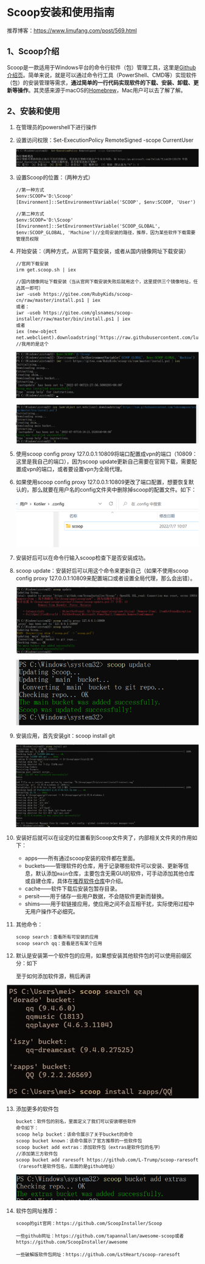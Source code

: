 # Scoop安装和使用指南

推荐博客：https://www.limufang.com/post/569.html

## 1、Scoop介绍

Scoop是一款适用于Windows平台的命令行软件（包）管理工具，这里是[Github介绍页](https://link.zhihu.com/?target=https%3A//github.com/ScoopInstaller/Scoop)。简单来说，就是可以通过命令行工具（PowerShell、CMD等）实现软件（包）的安装管理等需求，**通过简单的一行代码实现软件的下载、安装、卸载、更新等操作**。其灵感来源于macOS的[Homebrew](https://link.zhihu.com/?target=https%3A//github.com/Homebrew/brew)，Mac用户可以去了解了解。

## 2、安装和使用

1.  在管理员的powershell下进行操作

2. 设置访问权限：Set-ExecutionPolicy RemoteSigned -scope CurrentUser 

   ![image-20220706232950160](https://raw.githubusercontent.com/kotiler/Scoop/main/README-IMG/1.png)

3. 设置Scoop的位置：（两种方式）

   ```
   //第一种方式
   $env:SCOOP='D:\Scoop'
   [Environment]::SetEnvironmentVariable('SCOOP', $env:SCOOP, 'User')
   ```

   ```
   //第二种方式
   $env:SCOOP='D:\Scoop'
   [Environment]::SetEnvironmentVariable('SCOOP_GLOBAL', $env:SCOOP_GLOBAL, 'Machine')//全局安装的路径，推荐，因为某些软件下载需要管理员权限
   ```

4. 开始安装：（两种方式，从官网下载安装，或者从国内镜像网址下载安装）

   ```
   //官网下载安装
   irm get.scoop.sh | iex
   ```

   ```
   //国内镜像网址下载安装（当从官网下载安装失败后就用这个，这里提供三个镜像地址，任选其一即可）
   iwr -useb https://gitee.com/RubyKids/scoop-cn/raw/master/install.ps1 | iex
   或者：
   iwr -useb https://gitee.com/glsnames/scoop-installer/raw/master/bin/install.ps1 | iex
   或者
   iex (new-object net.webclient).downloadstring('https://raw.githubusercontent.com/lukesampson/scoop/master/bin/install.ps1')        //我用的是这个
   ```

   ![image-20220706232906985](https://raw.githubusercontent.com/kotiler/Scoop/main/README-IMG/2.png)

   ![image-20220707101857389](https://raw.githubusercontent.com/kotiler/Scoop/main/README-IMG/3.png)

5. 使用scoop config proxy 127.0.0.1:10809将端口配置成vpn的端口（10809：这里是我自己的端口），因为scoop update更新自己需要在官网下载，需要配置成vpn的端口，或者要设置vpn为全局代理。

6. 如果使用scoop config proxy 127.0.0.1:10809更改了端口配置，想要恢复默认的，那么就要在用户名的config文件夹中删除掉scoop的配置文件。如下：

   ![image-20220707101157747](https://raw.githubusercontent.com/kotiler/Scoop/main/README-IMG/4.png)

   

7. 安装好后可以在命令行输入scoop检查下是否安装成功。

8. scoop update：安装好后可以用这个命令来更新自己（如果不使用scoop config proxy 127.0.0.1:10809来配置端口或者设置全局代理，那么会出错）。

   ![image-20220707105009350](https://raw.githubusercontent.com/kotiler/Scoop/main/README-IMG/5.png)

   ![image-20220707102331955](https://raw.githubusercontent.com/kotiler/Scoop/main/README-IMG/6.png)

9. 安装应用，首先安装git：scoop install git

   ![image-20220706234056304](https://raw.githubusercontent.com/kotiler/Scoop/main/README-IMG/7.png)

10. 安装好后就可以在设定的位置看到Scoop文件夹了，内部相关文件夹的作用如下：

    * apps——所有通过scoop安装的软件都在里面。

    - buckets——管理软件的仓库，用于记录哪些软件可以安装、更新等信息，默认添加`main`仓库，主要包含无需GUI的软件，可手动添加其他仓库或自建仓库，具体在[推荐软件仓库](https://zhuanlan.zhihu.com/write#推荐软件仓库)中介绍。
    - cache——软件下载后安装包暂存目录。
    - persit——用于储存一些用户数据，不会随软件更新而替换。
    - shims——用于软链接应用，使应用之间不会互相干扰，实际使用过程中无用户操作不必细究。

11. 其他命令：

    ```
    scoop search：查看所有可安装的应用
    scoop search qq：查看是否有某个应用
    ```

12. 默认是安装第一个软件包的应用，如果想安装其他软件包的可以使用前缀区分：如下

    至于如何添加软件源，稍后再讲 

![image-20220707110245854](https://raw.githubusercontent.com/kotiler/Scoop/main/README-IMG/8.png)

13. 添加更多的软件包  

    ```
    bucket：软件包的别名，里面定义了我们可以安装哪些软件
    命令如下：
    scoop help bucket：该命令展示了关于bucket的命令
    scoop bucket known：该命令展示了官方推荐的一些软件包
    scoop bucket add extras：添加软件包（extras是软件包的名字）
    //添加第三方软件包 
    scoop bucket add raresoft https://github.com/L-Trump/scoop-raresoft  （raresoft是软件包名，后面的是github地址）
    ```

    ![image-20220707111021431](https://raw.githubusercontent.com/kotiler/Scoop/main/README-IMG/9.png)

14. 软件包网址推荐：

    ```
    scoop的git官网：https://github.com/ScoopInstaller/Scoop
    
    一些github网址：https://github.com/tapannallan/awesome-scoop或者https://github.com/ScoopInstaller/awesome
    
    一些破解版软件包网址：https://github.com/LstHeart/scoop-raresoft
    ```

